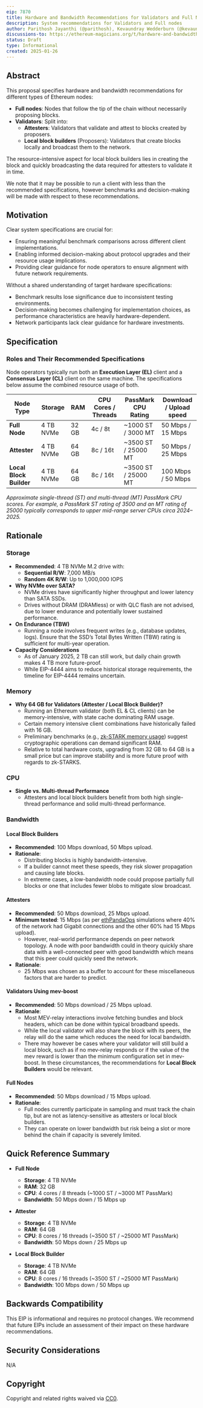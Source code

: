 ```yaml
---
eip: 7870
title: Hardware and Bandwidth Recommendations for Validators and Full Nodes
description: System recommendations for Validators and Full nodes
author: Parithosh Jayanthi (@parithosh), Kevaundray Wedderburn (@kevaundray), Josh Rudolf (@jrudolf), Dankrad Feist (@dankrad), Justin Traglia (@jtraglia), Ignacio Hagopian (@jsign), George Kadianakis (@asn-d6), Fredrik Svantes (@fredriksvantes)
discussions-to: https://ethereum-magicians.org/t/hardware-and-bandwidth-recommendations-for-full-nodes-and-validators/22675
status: Draft
type: Informational
created: 2025-01-26
---
```


## Abstract

This proposal specifies hardware and bandwidth recommendations for different types of Ethereum nodes:

- **Full nodes**: Nodes that follow the tip of the chain without necessarily proposing blocks.
- **Validators**: Split into:
  - **Attesters**: Validators that validate and attest to blocks created by proposers.
  - **Local block builders** (Proposers): Validators that create blocks locally and broadcast them to the network.

The resource-intensive aspect for local block builders lies in creating the block and quickly broadcasting the data required for attesters to validate it in time.

We note that it may be possible to run a client with less than the recommended specifications, however benchmarks and decision-making will be made with respect to these recommendations.

## Motivation

Clear system specifications are crucial for:

- Ensuring meaningful benchmark comparisons across different client implementations.
- Enabling informed decision-making about protocol upgrades and their resource usage implications.
- Providing clear guidance for node operators to ensure alignment with future network requirements.

Without a shared understanding of target hardware specifications:

- Benchmark results lose significance due to inconsistent testing environments.
- Decision-making becomes challenging for implementation choices, as performance characteristics are heavily hardware-dependent.
- Network participants lack clear guidance for hardware investments.

## Specification

### Roles and Their Recommended Specifications

Node operators typically run both an **Execution Layer (EL)** client and a **Consensus Layer (CL)** client on the same machine. The specifications below assume the combined resource usage of both.

| Node Type               | Storage       | RAM   | CPU Cores / Threads | **PassMark CPU Rating**                            | Download / Upload speed  |
|-------------------------|---------------|-------|---------------------|----------------------------------------------------|--------------------------|
| **Full Node**           | 4 TB NVMe     | 32 GB | 4c / 8t             | ~1000 ST / 3000 MT                                 | 50 Mbps / 15 Mbps        |
| **Attester**            | 4 TB NVMe     | 64 GB | 8c / 16t            | ~3500 ST / 25000 MT                                | 50 Mbps / 25 Mbps        |
| **Local Block Builder** | 4 TB NVMe     | 64 GB | 8c / 16t            | ~3500 ST / 25000 MT                                | 100 Mbps / 50 Mbps       |

*Approximate single-thread (ST) and multi-thread (MT) PassMark CPU scores. For example, a PassMark ST rating of 3500 and an MT rating of 25000 typically corresponds to upper mid-range server CPUs circa 2024–2025.*

## Rationale

### Storage

- **Recommended**: 4 TB NVMe M.2 drive with:
  - **Sequential R/W**: 7,000 MB/s
  - **Random 4K R/W**: Up to 1,000,000 IOPS
- **Why NVMe over SATA?**
  - NVMe drives have significantly higher throughput and lower latency than SATA SSDs.  
  - Drives without DRAM (DRAMless) or with QLC flash are not advised, due to lower endurance and potentially lower sustained performance.
- **On Endurance (TBW)**  
  - Running a node involves frequent writes (e.g., database updates, logs). Ensure that the SSD’s Total Bytes Written (TBW) rating is sufficient for multi-year operation.
- **Capacity Considerations**  
  - As of January 2025, 2 TB can still work, but daily chain growth makes 4 TB more future-proof.  
  - While EIP-4444 aims to reduce historical storage requirements, the timeline for EIP-4444 remains uncertain.

### Memory

- **Why 64 GB for Validators (Attester / Local Block Builder)?**
  - Running an Ethereum validator (both EL & CL clients) can be memory-intensive, with state cache dominating RAM usage.
  - Certain memory intensive client combinations have historically failed with 16 GB.  
  - Preliminary benchmarks (e.g., [zk-STARK memory usage](https://hackmd.io/@han/bench-hash-in-snark)) suggest cryptographic operations can demand significant RAM.  
  - Relative to total hardware costs, upgrading from 32 GB to 64 GB is a small price but can improve stability and is more future proof with regards to zk-STARKS.

### CPU

- **Single vs. Multi-thread Performance**
  - Attesters and local block builders benefit from both high single-thread performance and solid multi-thread performance.  

### Bandwidth

#### Local Block Builders

- **Recommended**: 100 Mbps download, 50 Mbps upload.
- **Rationale**:  
  - Distributing blocks is highly bandwidth-intensive.  
  - If a builder cannot meet these speeds, they risk slower propagation and causing late blocks.  
  - In extreme cases, a low-bandwidth node could propose partially full blocks or one that includes fewer blobs to mitigate slow broadcast.

#### Attesters

- **Recommended**: 50 Mbps download, 25 Mbps upload.
- **Minimum tested**: 15 Mbps (as per [ethPandaOps](https://ethpandaops.io/) simulations where 40% of the network had Gigabit connections and the other 60% had 15 Mbps upload).
  - However, real-world performance depends on peer network topology. A node with poor bandwidth could in theory quickly share data with a well-connected peer with good bandwidth which means that this peer could quickly seed the network.
- **Rationale**:
  - 25 Mbps was chosen as a buffer to account for these miscellaneous factors that are harder to predict.

#### Validators Using mev-boost

- **Recommended**: 50 Mbps download / 25 Mbps upload.
- **Rationale**:
  - Most MEV-relay interactions involve fetching bundles and block headers, which can be done within typical broadband speeds.
  - While the local validator will also share the block with its peers, the relay will do the same which reduces the need for local bandwidth.
  - There may however be cases where your validator will still build a local block, such as if no mev-relay responds or if the value of the mev reward is lower than the minimum configuration set in mev-boost. In these circumstances, the recommendations for **Local Block Builders** would be relevant.

#### Full Nodes

- **Recommended**: 50 Mbps download / 15 Mbps upload.
- **Rationale**:
  - Full nodes currently participate in sampling and must track the chain tip, but are not as latency-sensitive as attesters or local block builders.
  - They can operate on lower bandwidth but risk being a slot or more behind the chain if capacity is severely limited.

## Quick Reference Summary

- **Full Node**  
  - **Storage**: 4 TB NVMe  
  - **RAM**: 32 GB  
  - **CPU**: 4 cores / 8 threads (~1000 ST / ~3000 MT PassMark)  
  - **Bandwidth**: 50 Mbps down / 15 Mbps up  

- **Attester**  
  - **Storage**: 4 TB NVMe  
  - **RAM**: 64 GB  
  - **CPU**: 8 cores / 16 threads (~3500 ST / ~25000 MT PassMark)  
  - **Bandwidth**: 50 Mbps down / 25 Mbps up  

- **Local Block Builder**  
  - **Storage**: 4 TB NVMe  
  - **RAM**: 64 GB  
  - **CPU**: 8 cores / 16 threads (~3500 ST / ~25000 MT PassMark)  
  - **Bandwidth**: 100 Mbps down / 50 Mbps up  


## Backwards Compatibility

This EIP is informational and requires no protocol changes. We recommend that future EIPs include an assessment of their impact on these hardware recommendations.

## Security Considerations

N/A

## Copyright

Copyright and related rights waived via [CC0](../LICENSE.md).
